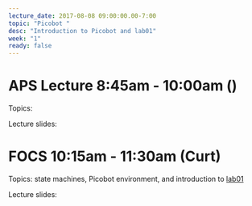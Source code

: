 ```yaml
---
lecture_date: 2017-08-08 09:00:00.00-7:00
topic: "Picobot "
desc: "Introduction to Picobot and lab01"
week: "1"
ready: false
---
```


# APS Lecture 8:45am - 10:00am ()
Topics:

Lecture slides: 



# FOCS 10:15am - 11:30am (Curt)
Topics: state machines, Picobot environment, and introduction to [lab01](/lab/lab01/)

Lecture slides: 




